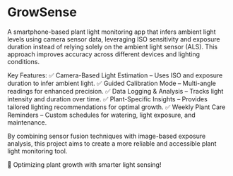 # GrowSense
A smartphone-based plant light monitoring app that infers ambient light levels using camera sensor data, leveraging ISO sensitivity and exposure duration instead of relying solely on the ambient light sensor (ALS). This approach improves accuracy across different devices and lighting conditions.

Key Features:
✅ Camera-Based Light Estimation – Uses ISO and exposure duration to infer ambient light.
✅ Guided Calibration Mode – Multi-angle readings for enhanced precision.
✅ Data Logging & Analysis – Tracks light intensity and duration over time.
✅ Plant-Specific Insights – Provides tailored lighting recommendations for optimal growth.
✅ Weekly Plant Care Reminders – Custom schedules for watering, light exposure, and maintenance.

By combining sensor fusion techniques with image-based exposure analysis, this project aims to create a more reliable and accessible plant light monitoring tool.

🌿 Optimizing plant growth with smarter light sensing!

